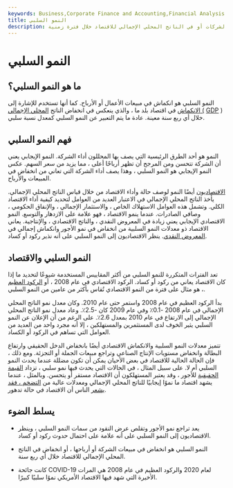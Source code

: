 ```yaml
---
keywords: Business,Corporate Finance and Accounting,Financial Analysis
title: النمو السلبي
description: يشير النمو السلبي إلى انخفاض في أرباح الشركات أو في الناتج المحلي الإجمالي للاقتصاد خلال فترة زمنية.
---
```


# النمو السلبي
## ما هو النمو السلبي؟

النمو السلبي هو انكماش في مبيعات الأعمال أو الأرباح. كما أنها تستخدم للإشارة إلى [الانكماش](/contraction) في اقتصاد بلد ما ، والذي ينعكس في انخفاض الناتج [المحلي الإجمالي (](/gdp) [GDP](/gdp) ) خلال أي ربع سنة معينة. عادة ما يتم التعبير عن النمو السلبي كمعدل نسبة سلبي.

## فهم النمو السلبي

النمو هو أحد الطرق الرئيسية التي يصف بها المحللون أداء الشركة. النمو الإيجابي يعني أن الشركة تتحسن ومن المرجح أن تظهر أرباحًا أعلى ، مما يزيد من سعر السهم. عكس النمو الإيجابي هو النمو السلبي ، وهذا يصف أداء الشركة التي تعاني من انخفاض في المبيعات والأرباح.

[الاقتصاديون](/economist) أيضًا النمو لوصف حالة وأداء الاقتصاد من خلال قياس الناتج المحلي الإجمالي. يأخذ الناتج المحلي الإجمالي في الاعتبار العديد من العوامل لتحديد كيفية أداء الاقتصاد الكلي. وتشمل هذه العوامل الاستهلاك الخاص ، والاستثمار الإجمالي ، والإنفاق الحكومي ، وصافي الصادرات. عندما ينمو الاقتصاد ، فهو علامة على الازدهار والتوسع. النمو الاقتصادي الإيجابي يعني زيادة في المعروض النقدي ، والناتج الاقتصادي ، والإنتاجية. يعاني الاقتصاد ذو معدلات النمو السلبية من انخفاض في نمو الأجور وانكماش إجمالي في [المعروض النقدي](/moneysupply). ينظر الاقتصاديون إلى النمو السلبي على أنه نذير ركود أو كساد.

## النمو السلبي والاقتصاد

تعد الفترات المتكررة للنمو السلبي من أكثر المقاييس المستخدمة شيوعًا لتحديد ما إذا كان الاقتصاد يعاني من ركود أو كساد. الركود الاقتصادي في عام 2008 ، أو [الركود العظيم](/great-recession) ، هو مثال على فترة من النمو الاقتصادي تُقاس بأكثر من عامين من النمو السلبي.

بدأ الركود العظيم في عام 2008 واستمر حتى عام 2010. وكان معدل نمو الناتج المحلي الإجمالي في عام 2008 -0.1٪ وفي عام 2009 كان -2.5٪. وعاد معدل نمو الناتج المحلي الإجمالي إلى الارتفاع في عام 2010 بمعدل 2.6٪. على الرغم من أن الإعلان عن النمو السلبي يثير الخوف لدى المستثمرين والمستهلكين ، إلا أنه مجرد واحد من العديد من العوامل التي تساهم في الركود أو الكساد.

تتميز معدلات النمو السلبية والانكماش الاقتصادي أيضًا بانخفاض الدخل الحقيقي وارتفاع البطالة وانخفاض مستويات الإنتاج الصناعي وتراجع مبيعات الجملة أو التجزئة. ومع ذلك ، فإن الحالة الحالية للاقتصاد في بعض الأحيان يمكن أن تكون مضللة عندما يحدث النمو السلبي أم لا. على سبيل المثال ، في الحالات التي يحدث فيها نمو سلبي ، تزداد [القيمة الحقيقية](/real-value) للأجور ، وقد يعتبر المستهلكون أن الاقتصاد مستقر أو يتحسن. وبالمثل ، عندما يشهد اقتصاد ما نموًا إيجابيًا للناتج المحلي الإجمالي ومعدلات عالية من [التضخم ، فقد](/inflation) [يشعر](/inflation) الناس أن الاقتصاد في حالة تدهور.

## يسلط الضوء

- يعد تراجع نمو الأجور وتقلص عرض النقود من سمات النمو السلبي ، وينظر الاقتصاديون إلى النمو السلبي على أنه علامة على احتمال حدوث ركود أو كساد.

- النمو السلبي هو انخفاض في مبيعات الشركة أو أرباحها ، أو انخفاض في الناتج المحلي الإجمالي للاقتصاد خلال أي ربع سنة.

- كانت جائحة COVID-19 لعام 2020 والركود العظيم في عام 2008 هي المرات الأخيرة التي شهد فيها الاقتصاد الأمريكي نموًا سلبيًا كبيرًا.

